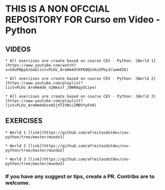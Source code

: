 # THIS IS A NON OFCCIAL REPOSITORY FOR Curso em Video - Python

## VIDEOS

	* All exercises are create based on course CEV - Python: [World 1](https://www.youtube.com/watch?v=S9uPNppGsGo&list=PLHz_AreHm4dlKP6QQCekuIPky1CiwmdI6)

	* All exercises are create based on course CEV - Python: [World 2](https://www.youtube.com/playlist?list=PLHz_AreHm4dk_nZHmxxf_J0WRAqy5Czye)

	* All exercises are create based on course CEV - Python: [World 3](https://www.youtube.com/playlist?list=PLHz_AreHm4dksnH2jVTIVNviIMBVYyFnH)

## EXERCISES

	* World 1 [link](https://github.com/afreitasdotdev/cev-python/tree/master/mundo1)
	
	* World 2 [link](https://github.com/afreitasdotdev/cev-python/tree/master/mundo2)

	* World 3 [link](https://github.com/afreitasdotdev/cev-python/tree/master/mundo3)

### If you have any suggest or tips, create a PR. Contribs are to welcome.


